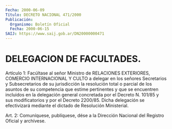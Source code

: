 ```yaml
---
Fecha: 2000-06-09
Título: DECRETO NACIONAL 471/2000
Publicación:
  Organismo: Boletín Oficial
  Fecha: 2000-06-15
SAIJ: https://www.saij.gob.ar/DN20000000471
---
```

# DELEGACION DE FACULTADES.

<a id="1"></a>
Artículo 1: Facúltase al señor Ministro  de RELACIONES EXTERIORES, COMERCIO  INTERNACIONAL  Y  CULTO  a  delegar  en    los  señores Secretarios  y  Subsecretarios  de  su  jurisdicción la resolución total  o  parcial  de  los  asuntos  de su competencia  que  estime pertinentes y que se encuentren incluidos  en la delegación general concretada por el Decreto N. 101/85 y sus modificatorios  y  por el Decreto  2200/85.  Dicha  delegación  se efectivizará mediante el dictado de Resolución Ministerial.

<a id="2"></a>
Art.  2: Comuníquese, publíquese, dése a la Dirección Nacional  del Registro Oficial y archívese.